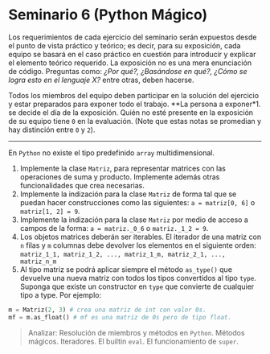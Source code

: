 # Seminario 6 (Python Mágico)

Los requerimientos de cada ejercicio del seminario serán expuestos desde el punto de vista práctico y teórico; es decir, para su exposición, cada equipo se basará en el caso práctico en cuestión para introducir y explicar el elemento teórico requerido. La exposición no es una mera enunciación de código. Preguntas como: _¿Por qué?, ¿Basándose en qué?, ¿Cómo se logra esto en el lenguaje X?_ entre otras, deben hacerse.

Todos los miembros del equipo deben participar en la solución del ejercicio y estar preparados para exponer todo el trabajo. **La persona a exponer*1. se decide el día de la exposición. Quién no esté presente en la exposición de su equipo tiene `0` en la evaluación. (Note que estas notas se promedian y hay distinción entre `0` y `2`).

---

En `Python` no existe el tipo predefinido `array` multidimensional.

1. Implemente la clase `Matriz`, para representar matrices con las operaciones de suma y producto. Implemente además otras funcionalidades que crea necesarias.
1. Implemente la indización para la clase `Matriz` de forma tal que se puedan hacer construcciones como las siguientes: `a = matriz[0, 6]` o `matriz[1, 2] = 9`.
1. Implemente la indización para la clase `Matriz` por medio de acceso a campos de la forma: `a = matriz._0_6` o `matriz._1_2 = 9`.
1. Los objetos matrices deberán ser iterables. El iterador de una matriz con `n` filas y `m` columnas debe devolver los elementos en el siguiente orden: `matriz_1_1, matriz_1_2, ..., matriz_1_m, matriz_2_1, ..., matriz_n_m`
1. Al tipo matriz se podrá aplicar siempre el método `as_type()` que devuelve una nueva matriz con todos los tipos convertidos al tipo `type`. Suponga que existe un constructor en `type` que convierte de cualquier tipo a type. Por ejemplo:

```python
m = Matriz(2, 3) # crea una matriz de int con valor 0s.
mf = m.as_float() # mf es una matriz de 0s pero de tipo float.
```

> Analizar: Resolución de miembros y métodos en `Python`. Métodos mágicos. Iteradores. El builtin `eval`. El funcionamiento de `super`.
